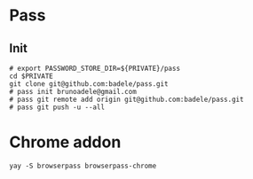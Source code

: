 # Pass

## Init
```
# export PASSWORD_STORE_DIR=${PRIVATE}/pass
cd $PRIVATE
git clone git@github.com:badele/pass.git
# pass init brunoadele@gmail.com
# pass git remote add origin git@github.com:badele/pass.git
# pass git push -u --all
```

# Chrome addon
```
yay -S browserpass browserpass-chrome
```
